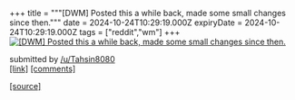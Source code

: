 +++
title = """[DWM] Posted this a while back, made some small changes since then."""
date = 2024-10-24T10:29:19.000Z
expiryDate = 2024-10-24T10:29:19.000Z
tags = ["reddit","wm"]
+++
[![[DWM] Posted this a while back, made some small changes since then.](https://b.thumbs.redditmedia.com/VP2XDiHenBlj_4B7ufCHCEPyuDhPzeVUxmjYXHLvhsc.jpg "[DWM] Posted this a while back, made some small changes since then.")](https://www.reddit.com/r/unixporn/comments/1gazduj/dwm_posted_this_a_while_back_made_some_small/)

submitted by [/u/Tahsin8080](https://www.reddit.com/user/Tahsin8080)  
[\[link\]](https://www.reddit.com/gallery/1gazduj) [\[comments\]](https://www.reddit.com/r/unixporn/comments/1gazduj/dwm_posted_this_a_while_back_made_some_small/)

[[source]](https://www.reddit.com/r/unixporn/comments/1gazduj/dwm_posted_this_a_while_back_made_some_small/)
